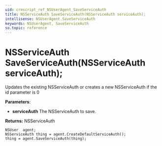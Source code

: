 ```yaml
---
uid: crmscript_ref_NSUserAgent_SaveServiceAuth
title: NSServiceAuth SaveServiceAuth(NSServiceAuth serviceAuth);
intellisense: NSUserAgent.SaveServiceAuth
keywords: NSUserAgent, SaveServiceAuth
so.topic: reference
---
```


# NSServiceAuth SaveServiceAuth(NSServiceAuth serviceAuth);

Updates the existing NSServiceAuth or creates a new NSServiceAuth if the id parameter is 0

**Parameters**:
 - **serviceAuth** The NSServiceAuth to save.

**Returns:** NSServiceAuth

```crmscript
NSUser  agent;
NSServiceAuth thing = agent.CreateDefaultServiceAuth();
thing = agent.SaveServiceAuth(thing);
```

